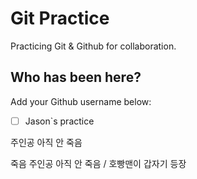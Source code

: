 # Git Practice

Practicing Git &amp; Github for collaboration.

## Who has been here?

Add your Github username below:

- [ ] Jason`s practice

주인공 아직 안 죽음

죽음
주인공 아직 안 죽음 / 호빵맨이 갑자기 등장
